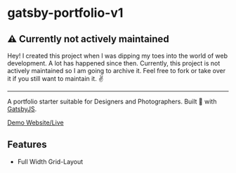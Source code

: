 # gatsby-portfolio-v1

## ⚠️ Currently not actively maintained

Hey! I created this project when I was dipping my toes into the world of web development. A lot has happened since then. Currently, this project is not actively maintained so I am going to archive it. Feel free to fork or take over it if you still want to maintain it. ✌️

---

A portfolio starter suitable for Designers and Photographers. Built 💚 with [GatsbyJS](https://www.gatsbyjs.org/).

[Demo Website/Live](https://gatsby-pv1.surge.sh)

## Features

* Full Width Grid-Layout

